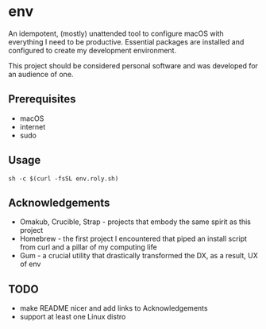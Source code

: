 # env

An idempotent, (mostly) unattended tool to configure macOS with everything I need to be productive. Essential packages are installed and configured to create my development environment.

This project should be considered personal software and was developed for an audience of one.

## Prerequisites

- macOS
- internet
- sudo

## Usage

`sh -c $(curl -fsSL env.roly.sh)`

## Acknowledgements

- Omakub, Crucible, Strap - projects that embody the same spirit as this project
- Homebrew - the first project I encountered that piped an install script from curl and a pillar of my computing life
- Gum - a crucial utility that drastically transformed the DX, as a result, UX of env

## TODO

- make README nicer and add links to Acknowledgements
- support at least one Linux distro
